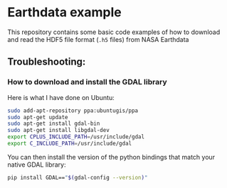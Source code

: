 # Earthdata example

This repository contains some basic code examples of how to download and read the HDF5 file format (`.h5` files) from NASA Earthdata

## Troubleshooting:

### How to download and install the GDAL library

Here is what I have done on Ubuntu:

```bash
sudo add-apt-repository ppa:ubuntugis/ppa
sudo apt-get update
sudo apt-get install gdal-bin
sudo apt-get install libgdal-dev
export CPLUS_INCLUDE_PATH=/usr/include/gdal
export C_INCLUDE_PATH=/usr/include/gdal
```

You can then install the version of the python bindings that match your native GDAL library:

```bash
pip install GDAL=="$(gdal-config --version)"
```